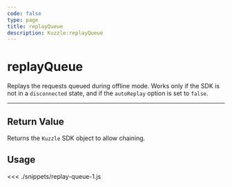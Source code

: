```yaml
---
code: false
type: page
title: replayQueue
description: Kuzzle:replayQueue
---
```


# replayQueue

Replays the requests queued during offline mode. Works only if the SDK is not in a `disconnected` state, and if the `autoReplay` option is set to `false`.

---

## Return Value

Returns the `Kuzzle` SDK object to allow chaining.

## Usage

<<< ./snippets/replay-queue-1.js

